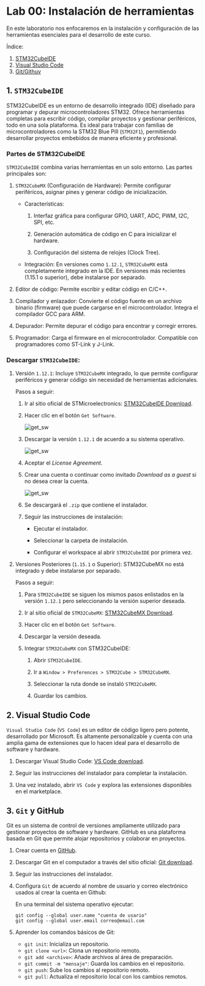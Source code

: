 # Lab 00: Instalación de herramientas 

En este laboratorio nos enfocaremos en la instalación y configuración de las herramientas esenciales para el desarrollo de este curso.

Índice:

1. [STM32CubeIDE](#1-stm32cubeide)
2. [Visual Studio Code](#2-visual-studio-code)
3. [Git/Githuv](#3-git-y-github)

## 1. ```STM32CubeIDE```

STM32CubeIDE es un entorno de desarrollo integrado (IDE) diseñado para programar y depurar microcontroladores STM32. Ofrece herramientas completas para escribir código, compilar proyectos y gestionar periféricos, todo en una sola plataforma. Es ideal para trabajar con familias de microcontroladores como la STM32 Blue Pill (```STM32F1```), permitiendo desarrollar proyectos embebidos de manera eficiente y profesional.

### Partes de STM32CubeIDE

```STM32CubeIDE``` combina varias herramientas en un solo entorno. Las partes principales son:

1. ```STM32CubeMX``` (Configuración de Hardware): Permite configurar periféricos, asignar pines y generar código de inicialización.

    * Características:

        1. Interfaz gráfica para configurar GPIO, UART, ADC, PWM, I2C, SPI, etc.

        2. Generación automática de código en C para inicializar el hardware.

        3. Configuración del sistema de relojes (Clock Tree).

    * Integración: En versiones como ```1.12.1```, ```STM32CubeMX``` está completamente integrado en la IDE. En versiones más recientes (1.15.1 o superior), debe instalarse por separado.

2. Editor de código: Permite escribir y editar código en C/C++.


3. Compilador y enlazador: Convierte el código fuente en un archivo binario (firmware) que puede cargarse en el microcontrolador. Integra el compilador GCC para ARM.

4. Depurador: Permite depurar el código para encontrar y corregir errores.

5. Programador: Carga el firmware en el microcontrolador. Compatible con programadores como ST-Link y J-Link.



###  Descargar ```STM32CubeIDE```:

1. Versión ```1.12.1```: Incluye ```STM32CubeMX``` integrado, lo que permite configurar periféricos y generar código sin necesidad de herramientas adicionales.

    Pasos a seguir:

    1. Ir al sitio oficial de STMicroelectronics: [STM32CubeIDE Download](https://www.st.com/en/development-tools/stm32cubeide.html).

    2. Hacer clic en el botón ```Get Software```.

        ![get_sw](/laboratorios/figs/lab00/get_sw.png)

    3. Descargar la versión ```1.12.1``` de acuerdo a su sistema operativo.

        ![get_sw](/laboratorios/figs/lab00/version_12.png)

    4. Aceptar el *License Agreement*.

    5. Crear una cuenta o continuar como invitado *Download as a guest* si no desea crear la cuenta. 

        ![get_sw](/laboratorios/figs/lab00/guest.png)


    5. Se descargará el ```.zip``` que contiene el instalador.

    4. Seguir las instrucciones de instalación:

        * Ejecutar el instalador.

        * Seleccionar la carpeta de instalación.

        * Configurar el workspace al abrir ```STM32CubeIDE``` por primera vez.

2. Versiones Posteriores (```1.15.1``` o Superior): STM32CubeMX no está integrado y debe instalarse por separado.

    Pasos a seguir:

    1. Para ```STM32CubeIDE``` se siguen los mismos pasos enlistados en la versión ```1.12.1``` pero seleccionando la versión superior deseada.

    2. Ir al sitio oficial de ```STM32CubeMX```: [STM32CubeMX Download](https://www.st.com/en/development-tools/stm32cubemx.html).

    3. Hacer clic en el botón ```Get Software```.

    4. Descargar la versión deseada.

    5. Integrar ```STM32CubeMX``` con STM32CubeIDE:

        1. Abrir ```STM32CubeIDE```.

        2. Ir a ```Window > Preferences > STM32Cube > STM32CubeMX```.

        3. Seleccionar la ruta donde se instaló ```STM32CubeMX```.

        4. Guardar los cambios.





## 2. Visual Studio Code 

```Visual Studio Code``` (```VS Code```) es un editor de código ligero pero potente, desarrollado por Microsoft. Es altamente personalizable y cuenta con una amplia gama de extensiones que lo hacen ideal para el desarrollo de software y hardware.

1. Descargar Visual Studio Code: [VS Code download](https://code.visualstudio.com/).

2. Seguir las instrucciones del instalador para completar la instalación.

3. Una vez instalado, abrir ```VS Code``` y explora las extensiones disponibles en el marketplace.


## 3. ```Git``` y GitHub

Git es un sistema de control de versiones ampliamente utilizado para gestionar proyectos de software y hardware. GitHub es una plataforma basada en Git que permite alojar repositorios y colaborar en proyectos.

1. Crear cuenta en [GitHub](https://github.com/).

2. Descargar Git en el computador a través del sitio oficial: [Git download](https://git-scm.com/).

3. Seguir las instrucciones del instalador.

4. Configura ```Git``` de acuerdo al nombre de usuario y correo electrónico usados al crear la cuenta en Github:

    En una terminal del sistema operativo ejecutar:

    ```
    git config --global user.name "cuenta de usario"
    git config --global user.email correo@email.com
    ```

5. Aprender los comandos básicos de Git:

    * ```git init```: Inicializa un repositorio.
    * ```git clone <url>```: Clona un repositorio remoto.
    * ```git add <archivo>```: Añade archivos al área de preparación.
    * ```git commit -m "mensaje"```: Guarda los cambios en el repositorio.
    * ```git push```: Sube los cambios al repositorio remoto.
    * ```git pull```: Actualiza el repositorio local con los cambios remotos.

